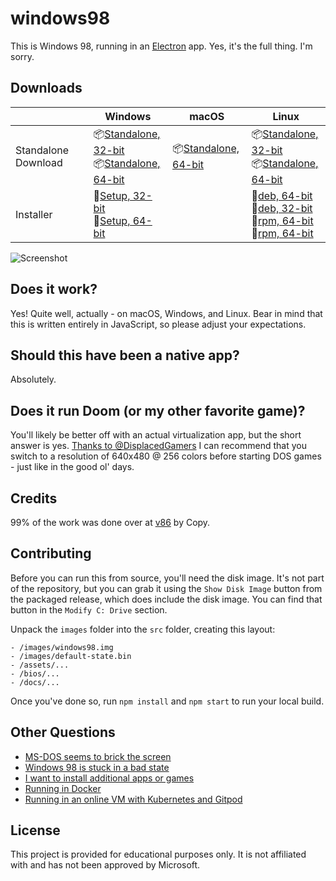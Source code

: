 # windows98

This is Windows 98, running in an [Electron](https://electronjs.org/) app. Yes, it's the full thing. I'm sorry.

## Downloads
|                     | Windows                                                                                                                                                                                                                                                      | macOS                                                                                                               | Linux                                                                                                                                                                                                                                                                                                                                                                                                                                                                           |
| ------------------- | ------------------------------------------------------------------------------------------------------------------------------------------------------------------------------------------------------------------------------------------------------------ | ------------------------------------------------------------------------------------------------------------------- | ------------------------------------------------------------------------------------------------------------------------------------------------------------------------------------------------------------------------------------------------------------------------------------------------------------------------------------------------------------------------------------------------------------------------------------------------------------------------------- |
| Standalone Download | 📦[Standalone, 32-bit](https://github.com/liudonghua123/windows98/releases/download/v2.2.0/windows98-win32-ia32-2.2.0.zip) <br /> 📦[Standalone, 64-bit](https://github.com/liudonghua123/windows98/releases/download/v2.2.0/windows98-win32-x64-2.2.0.zip)  | 📦[Standalone, 64-bit](https://github.com/liudonghua123/windows98/releases/download/windows98-darwin-x64-2.2.0.zip) | 📦[Standalone, 32-bit](https://github.com/liudonghua123/windows98/releases/download/v2.2.0/windows98-linux-ia32-2.2.0.zip) <br /> 📦[Standalone, 64-bit](https://github.com/liudonghua123/windows98/releases/download/v2.2.0/windows98-linux-x64-2.2.0.zip)                                                                                                                                                                                                                     |
| Installer           | 💽[Setup, 32-bit](https://github.com/liudonghua123/windows98/releases/download/v2.2.0/windows98-win32-2.2.0-setup-ia32.exe) <br />💽[Setup, 64-bit](https://github.com/liudonghua123/windows98/releases/download/v2.2.0/windows98-win32-2.2.0-setup-x64.exe) |                                                                                                                     | 💽[deb, 64-bit](https://github.com/liudonghua123/windows98/releases/download/v2.2.0/windows98_2.2.0_amd64.deb) <br /> 💽[deb, 32-bit](https://github.com/liudonghua123/windows98/releases/download/v2.2.0/windows98_2.2.0_i386.deb) <br /> 💽[rpm, 64-bit](https://github.com/liudonghua123/windows98/releases/download/v2.2.0/windows98-2.2.0.x86_64.rpm) <br /> 💽[rpm, 64-bit](https://github.com/liudonghua123/windows98/releases/download/v2.2.0/windows98-2.2.0.i386.rpm) |

![Screenshot](https://user-images.githubusercontent.com/1426799/44532591-4ceb3680-a6a8-11e8-8c2c-bc29f3bfdef7.png)

## Does it work?
Yes! Quite well, actually - on macOS, Windows, and Linux. Bear in mind that this is written entirely in JavaScript, so please adjust your expectations.

## Should this have been a native app?
Absolutely.

## Does it run Doom (or my other favorite game)?
You'll likely be better off with an actual virtualization app, but the short answer is yes. [Thanks to
@DisplacedGamers](https://youtu.be/xDXqmdFxofM) I can recommend that you switch to a resolution of
640x480 @ 256 colors before starting DOS games - just like in the good ol' days.

## Credits

99% of the work was done over at [v86](https://github.com/copy/v86/) by Copy.

## Contributing

Before you can run this from source, you'll need the disk image. It's not part of the
repository, but you can grab it using the `Show Disk Image` button from the packaged
release, which does include the disk image. You can find that button in the
`Modify C: Drive` section.

Unpack the `images` folder into the `src` folder, creating this layout:

```
- /images/windows98.img
- /images/default-state.bin
- /assets/...
- /bios/...
- /docs/...
```

Once you've done so, run `npm install` and `npm start` to run your local build.

## Other Questions

 * [MS-DOS seems to brick the screen](./HELP.md#ms-dos-seems-to-brick-the-screen)
 * [Windows 98 is stuck in a bad state](./HELP.md#windows-95-is-stuck-in-a-bad-state)
 * [I want to install additional apps or games](./HELP.md#i-want-to-install-additional-apps-or-games)
 * [Running in Docker](./docs/docker-instructions.md)
 * [Running in an online VM with Kubernetes and Gitpod](./docs/docker-kubernetes-gitpod.md)

## License

This project is provided for educational purposes only. It is not affiliated with and has
not been approved by Microsoft.
